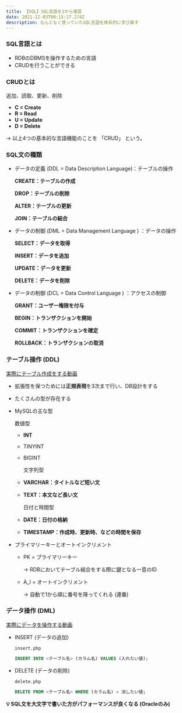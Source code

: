 ```yaml
---
title: 【SQL】SQL言語を1から復習
date: 2021-12-03T00:15:17.274Z
description: なんとなく使っていたSQL言語を体系的に学び直す
---
```

### SQL言語とは

* RDBのDBMSを操作するための言語
* CRUDを行うことができる



### CRUDとは

追加、読取、更新、削除

* **C = Create**
* **R = Read**
* **U = Update**
* **D = Delete**

→ 以上4つの基本的な言語機能のことを 「CRUD」 という。



### SQL文の種類

* データの定義 (DDL = Data Description Language)：テーブルの操作

    **CREATE：テーブルの作成**

    **DROP：テーブルの削除**

    **ALTER：テーブルの更新**

    **JOIN：テーブルの結合**
    
* データの制御 (DML = Data Management Language ) ：データの操作

    **SELECT：データを取得**

    **INSERT：データを追加**

    **UPDATE：データを更新**

    **DELETE：データを削除**
    
* データの制御 (DCL = Data Control Language ) ：アクセスの制御

    **GRANT：ユーザー権限を付与**

    **BEGIN：トランザクションを開始**

    **COMMIT：トランザクションを確定**

    **ROLLBACK：トランザクションの取消**
    



### テーブル操作 (DDL)

[実際にテーブル作成をする動画](https://youtu.be/8hWoyQKErTc?t=374)

* 拡張性を保つためには**正規表現**を3次まで行い、DB設計をする
* たくさんの型が存在する
* MySQLの主な型

    数値型

  * **INT**
  * TINYINT
  * BIGINT

    文字列型

  * **VARCHAR：タイトルなど短い文**
  * **TEXT：本文など長い文**

    日付と時間型

  * **DATE：日付の格納**
  * **TIMESTAMP：作成時、更新時、などの時間を保存**
* プライマリーキーとオートインクリメント

  * PK = プライマリーキー

      → RDBにおいてテーブル結合をする際に鍵となる一意のID
      
  * A_I = オートインクリメント

      → 自動で1から順に番号を降ってくれる (連番)
      



### データ操作 (DML)

[実際にデータを操作する動画](https://youtu.be/8hWoyQKErTc?t=644)

* INSERT (データの追加)

    `insert.php`

  ```sql
  INSERT INTO <テーブル名> (カラム名) VALUES (入れたい値);
  ```
* DELETE (データの削除)

    `delete.php`

  ```sql
  DELETE FROM <テーブル名> WHERE (カラム名) = 消したい値;
  ```


**💡 SQL文を大文字で書いた方がパフォーマンスが良くなる (Oracleのみ)**